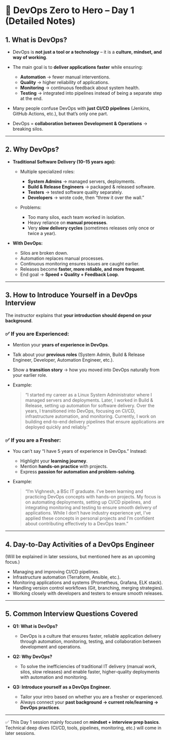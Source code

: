 # 📌 DevOps Zero to Hero – Day 1 (Detailed Notes)

## 1. **What is DevOps?**

* DevOps is **not just a tool or a technology** – it is a **culture, mindset, and way of working**.
* The main goal is to **deliver applications faster** while ensuring:

  * **Automation** → fewer manual interventions.
  * **Quality** → higher reliability of applications.
  * **Monitoring** → continuous feedback about system health.
  * **Testing** → integrated into pipelines instead of being a separate step at the end.
* Many people confuse DevOps with **just CI/CD pipelines** (Jenkins, GitHub Actions, etc.), but that’s only one part.
* DevOps = **collaboration between Development & Operations** → breaking silos.

---

## 2. **Why DevOps?**

* **Traditional Software Delivery (10–15 years ago):**

  * Multiple specialized roles:

    * **System Admins** → managed servers, deployments.
    * **Build & Release Engineers** → packaged & released software.
    * **Testers** → tested software quality separately.
    * **Developers** → wrote code, then “threw it over the wall.”
  * Problems:

    * Too many silos, each team worked in isolation.
    * Heavy reliance on **manual processes**.
    * Very **slow delivery cycles** (sometimes releases only once or twice a year).

* **With DevOps:**

  * Silos are broken down.
  * Automation replaces manual processes.
  * Continuous monitoring ensures issues are caught earlier.
  * Releases become **faster, more reliable, and more frequent**.
  * End goal → **Speed + Quality + Feedback Loop**.

---

## 3. **How to Introduce Yourself in a DevOps Interview**

The instructor explains that **your introduction should depend on your background**.

### ✅ If you are **Experienced**:

* Mention your **years of experience in DevOps**.
* Talk about your **previous roles** (System Admin, Build & Release Engineer, Developer, Automation Engineer, etc.).
* Show a **transition story** → how you moved into DevOps naturally from your earlier role.
* Example:

  > “I started my career as a Linux System Administrator where I managed servers and deployments. Later, I worked in Build & Release, setting up automation for software delivery. Over the years, I transitioned into DevOps, focusing on CI/CD, infrastructure automation, and monitoring. Currently, I work on building end-to-end delivery pipelines that ensure applications are deployed quickly and reliably.”

### ✅ If you are a **Fresher**:

* You can’t say “I have 5 years of experience in DevOps.” Instead:

  * Highlight your **learning journey**.
  * Mention **hands-on practice** with projects.
  * Express **passion for automation and problem-solving**.
* Example:

  > “I’m Vighnesh, a BSc IT graduate. I’ve been learning and practicing DevOps concepts with hands-on projects. My focus is on automating deployments, setting up CI/CD pipelines, and integrating monitoring and testing to ensure smooth delivery of applications. While I don’t have industry experience yet, I’ve applied these concepts in personal projects and I’m confident about contributing effectively to a DevOps team.”

---

## 4. **Day-to-Day Activities of a DevOps Engineer**

(Will be explained in later sessions, but mentioned here as an upcoming focus.)

* Managing and improving CI/CD pipelines.
* Infrastructure automation (Terraform, Ansible, etc.).
* Monitoring applications and systems (Prometheus, Grafana, ELK stack).
* Handling version control workflows (Git, branching, merging strategies).
* Working closely with developers and testers to ensure smooth releases.

---

## 5. **Common Interview Questions Covered**

* **Q1: What is DevOps?**

  * DevOps is a culture that ensures faster, reliable application delivery through automation, monitoring, testing, and collaboration between development and operations.

* **Q2: Why DevOps?**

  * To solve the inefficiencies of traditional IT delivery (manual work, silos, slow releases) and enable faster, higher-quality deployments with automation and monitoring.

* **Q3: Introduce yourself as a DevOps Engineer.**

  * Tailor your intro based on whether you are a fresher or experienced.
  * Always connect your **past background → current role/learning → DevOps practices**.

---

✅ This Day 1 session mainly focused on **mindset + interview prep basics**. Technical deep dives (CI/CD, tools, pipelines, monitoring, etc.) will come in later sessions.

